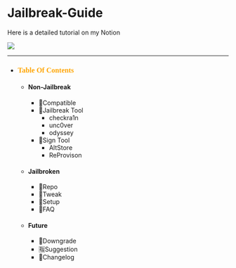 # Jailbreak-Guide

Here is a detailed tutorial on my Notion

<a href="https://www.notion.so/Jailbreak-Guide-3e7d096f814542a8a6531d58aca8ee05">
  <img src="https://img.shields.io/badge/Notion-Choqee-orange">
</a>

***

- ###  <font color="orange" face="Menlo">Table Of Contents</font>
  - #### Non-Jailbreak
    - 📲Compatible
    - 🔨Jailbreak Tool
      - checkra1n
      - unc0ver
      - odyssey
    - 📝Sign Tool
      - AltStore
      - ReProvison
  - #### Jailbroken
    - 🔗Repo
    - 📌Tweak
    - 🎨Setup
    - 🤔FAQ
  - #### Future
    - 🔽Downgrade
    - 🈯Suggestion
    - 📆Changelog

